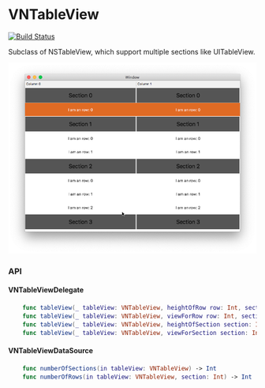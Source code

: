 # VNTableView

[![Build Status](https://travis-ci.com/hechen/VNTableView.svg?branch=master)](https://travis-ci.com/hechen/VNTableView)

Subclass of NSTableView, which support multiple sections like UITableView.


![Demo](.assets/demo_01.png)


### API

#### VNTableViewDelegate

``` Swift
    func tableView(_ tableView: VNTableView, heightOfRow row: Int, section: Int) -> CGFloat
    func tableView(_ tableView: VNTableView, viewForRow row: Int, section: Int, tableColumn: NSTableColumn?) -> NSView?
    func tableView(_ tableView: VNTableView, heightOfSection section: Int) -> CGFloat
    func tableView(_ tableView: VNTableView, viewForSection section: Int, tableColumn: NSTableColumn?) -> NSView?
```

#### VNTableViewDataSource

``` Swift
    func numberOfSections(in tableView: VNTableView) -> Int
    func numberOfRows(in tableView: VNTableView, section: Int) -> Int
```

